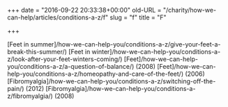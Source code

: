 +++
date = "2016-09-22 20:33:38+00:00"
old-URL = "/charity/how-we-can-help/articles/conditions-a-z/f"
slug = "f"
title = "F"

+++

[Feet in summer]/how-we-can-help-you/conditions-a-z/give-your-feet-a-break-this-summer/)
[Feet in winter]/how-we-can-help-you/conditions-a-z/look-after-your-feet-winters-coming/)
[Feet]/how-we-can-help-you/conditions-a-z/a-question-of-balance/) (2008)
[Feet]/how-we-can-help-you/conditions-a-z/homeopathy-and-care-of-the-feet/) (2006)
[Fibromyalgia]/how-we-can-help-you/conditions-a-z/switching-off-the-pain/) (2012)
[Fibromyalgia]/how-we-can-help-you/conditions-a-z/fibromyalgia/) (2008)
